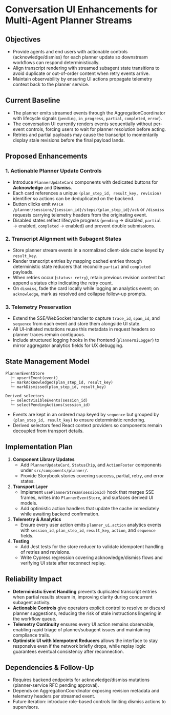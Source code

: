 # Conversation UI Enhancements for Multi-Agent Planner Streams

## Objectives
- Provide agents and end users with actionable controls (acknowledge/dismiss) for each planner update so downstream workflows can respond deterministically.
- Align transcript rendering with streamed subagent state transitions to avoid duplicate or out-of-order content when retry events arrive.
- Maintain observability by ensuring UI actions propagate telemetry context back to the planner service.

## Current Baseline
- The planner emits streamed events through the AggregationCoordinator with lifecycle signals (`pending`, `in_progress`, `partial`, `completed`, `error`).
- The conversation UI currently renders events sequentially without per-event controls, forcing users to wait for planner resolution before acting.
- Retries and partial payloads may cause the transcript to momentarily display stale revisions before the final payload lands.

## Proposed Enhancements
### 1. Actionable Planner Update Controls
- Introduce `PlannerUpdateCard` components with dedicated buttons for **Acknowledge** and **Dismiss**.
- Each card references a unique `(plan_step_id, result_key, revision)` identifier so actions can be deduplicated on the backend.
- Button clicks emit `PATCH /planner/sessions/{session_id}/steps/{plan_step_id}/ack` or `/dismiss` requests carrying telemetry headers from the originating event.
- Disabled states reflect lifecycle progress (`pending` → disabled, `partial` → enabled, `completed` → enabled) and prevent double submissions.

### 2. Transcript Alignment with Subagent States
- Store planner stream events in a normalized client-side cache keyed by `result_key`.
- Render transcript entries by mapping cached entries through deterministic state reducers that reconcile `partial` and `completed` payloads.
- When retries occur (`status: retry`), retain previous revision content but append a status chip indicating the retry count.
- On `dismiss`, fade the card locally while logging an analytics event; on `acknowledge`, mark as resolved and collapse follow-up prompts.

### 3. Telemetry Preservation
- Extend the SSE/WebSocket handler to capture `trace_id`, `span_id`, and `sequence` from each event and store them alongside UI state.
- All UI-initiated mutations reuse this metadata in request headers so planner traces remain contiguous.
- Include structured logging hooks in the frontend (`plannerUiLogger`) to mirror aggregator analytics fields for UX debugging.

## State Management Model
```
PlannerEventStore
  ├─ upsertEvent(event)
  ├─ markAcknowledged(plan_step_id, result_key)
  └─ markDismissed(plan_step_id, result_key)

Derived selectors
  ├─ selectVisibleEvents(session_id)
  └─ selectPendingActions(session_id)
```
- Events are kept in an ordered map keyed by `sequence` but grouped by `(plan_step_id, result_key)` to ensure deterministic rendering.
- Derived selectors feed React context providers so components remain decoupled from transport details.

## Implementation Plan
1. **Component Library Updates**
   - Add `PlannerUpdateCard`, `StatusChip`, and `ActionFooter` components under `src/components/planner/`.
   - Provide Storybook stories covering success, partial, retry, and error states.
2. **Transport Layer**
   - Implement `usePlannerStream(sessionId)` hook that merges SSE frames, writes into `PlannerEventStore`, and surfaces derived UI models.
   - Add optimistic action handlers that update the cache immediately while awaiting backend confirmation.
3. **Telemetry & Analytics**
   - Ensure every user action emits `planner_ui.action` analytics events with `session_id`, `plan_step_id`, `result_key`, `action`, and `sequence` fields.
4. **Testing**
   - Add Jest tests for the store reducer to validate idempotent handling of retries and revisions.
   - Write Cypress regression covering acknowledge/dismiss flows and verifying UI state after reconnect replay.

## Reliability Impact
- **Deterministic Event Handling** prevents duplicated transcript entries when partial results stream in, improving clarity during concurrent subagent activity.
- **Actionable Controls** give operators explicit control to resolve or discard planner suggestions, reducing the risk of stale instructions lingering in the workflow queue.
- **Telemetry Continuity** ensures every UI action remains observable, enabling rapid triage of planner/subagent issues and maintaining compliance trails.
- **Optimistic UI with Idempotent Reducers** allows the interface to stay responsive even if the network briefly drops, while replay logic guarantees eventual consistency after reconnection.

## Dependencies & Follow-Up
- Requires backend endpoints for acknowledge/dismiss mutations (planner-service RFC pending approval).
- Depends on AggregationCoordinator exposing revision metadata and telemetry headers per streamed event.
- Future iteration: introduce role-based controls limiting dismiss actions to supervisors.

